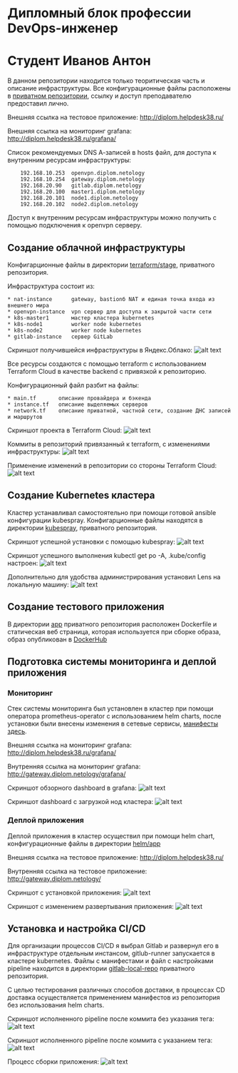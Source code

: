 # Дипломный блок профессии DevOps-инженер
# Студент Иванов Антон

В данном репозитории находится только теоритическая часть и описание инфраструктуры.
Все конфигурационные файлы расположены в [приватном репозитории](https://github.com/kosmos38/diplom-yandexcloud), ссылку и доступ преподавателю предоставил лично.

Внешняя ссылка на тестовое приложение:
http://diplom.helpdesk38.ru/

Внешняя ссылка на мониторинг grafana:
http://diplom.helpdesk38.ru/grafana/

Список рекомендуемых DNS А-записей в hosts файл, для доступа к внутренним ресурсам инфраструктуры:

        192.168.10.253  openvpn.diplom.netology
        192.168.10.254  gateway.diplom.netology
        192.168.20.90   gitlab.diplom.netology
        192.168.20.100  master1.diplom.netology
        192.168.20.101  node1.diplom.netology
        192.168.20.102  node2.diplom.netology

Доступ к внутренним ресурсам инфраструктуры можно получить с помощью подключения к openvpn серверу.

## Создание облачной инфраструктуры
Конфигарционные файлы в директории [terraform/stage](https://github.com/kosmos38/diplom-yandexcloud/tree/main/terraform/stage), приватного репозитория.

Инфраструктура состоит из:

    * nat-instance      gateway, bastionб NAT и единая точка входа из внешнего мира
    * openvpn-instance  vpn сервер для доступа к закрытой части сети
    * k8s-master1       мастер кластера kubernetes
    * k8s-node1         worker node kubernetes
    * k8s-node2         worker node kubernetes
    * gitlab-instance   сервер GitLab

Скриншот получившейся инфраструктуры в Яндекс.Облако:
![alt text](screenshots/yacloud_overview.png "yacloud_overview")​

Все ресурсы создаются с помощью terraform с использованием Terraform Cloud в качестве backend с привязкой к репозиторию. 

Конфигурационный файл разбит на файлы:

    * main.tf       описание провайдера и бэкенда
    * instance.tf   описание выделяемых серверов
    * network.tf    описание приватной, частной сети, создание ДНС записей и маршрутов

Скриншот проекта в Terraform Cloud:
![alt text](screenshots/tf_overview.png "tf_overview")​

Коммиты в репозиторий привязанный к terraform, с изменениями инфраструктуры:
![alt text](screenshots/github_tf_commits.png "github_tf_commits")​

Применение изменений в репозитории со стороны Terraform Cloud:
![alt text](screenshots/tf_network_dns_apply.png "tf_network_dns_apply")​


## Создание Kubernetes кластера

Кластер устанавливал самостоятельно при помощи готовой ansible конфигурации kubespray. 
Конфигарционные файлы находятся в директории [kubespray](https://github.com/kosmos38/diplom-yandexcloud/tree/main/kubespray), приватного репозитория.

Скриншот успешной установки с помощью kubespray:
![alt text](screenshots/kubespray_install.png "kubespray_install")​

Скриншот успешного выполнения kubectl get po -A, .kube/config настроен:
![alt text](screenshots/kube-config.png "kube-config")​

Дополнительно для удобства администрирования установил Lens на локальную машину:
![alt text](screenshots/lens_overview.png "lens_overview")​


## Создание тестового приложения

В директории [app](https://github.com/kosmos38/diplom-yandexcloud/tree/main/app) приватного репозитория расположен Dockerfile и статическая веб страница, которая используется при сборке образа, образ опубликован в [DockerHub ](https://hub.docker.com/r/kosmos38/nginx_app)

## Подготовка cистемы мониторинга и деплой приложения

### Мониторинг
Стек системы мониторинга был установлен в кластер при помощи оператора prometheus-operator с использованием helm charts, после установки были внесены изменения в сетевые сервисы, [манифесты здесь](https://github.com/kosmos38/diplom-yandexcloud/tree/main/manifests/prometheus-stack).

Внешняя ссылка на мониторинг grafana:
http://diplom.helpdesk38.ru/grafana/

Внутренняя ссылка на мониторинг grafana:
http://gateway.diplom.netology/grafana/

Скриншот обзорного dashboard в grafana:
![alt text](screenshots/grafana_cluster.png "grafana_cluster")​

Скриншот dashboard с загрузкой нод кластера:
![alt text](screenshots/grafana_nodes.png "grafana_nodes")​

### Деплой приложения
Деплой приложения в кластер осуществил при помощи helm chart, конфигурационные файлы в директории [helm/app](https://github.com/kosmos38/diplom-yandexcloud/tree/main/helm/nginx-app)

Внешняя ссылка на тестовое приложение:
http://diplom.helpdesk38.ru/

Внутренняя ссылка на тестовое приложение:
http://gateway.diplom.netology/


Скриншот с установкой приложения:
![alt text](screenshots/helm_install.png "helm_install")​

Скриншот с изменением развертывания приложения:
![alt text](screenshots/helm_upgrade.png "helm_upgrade")​


## Установка и настройка CI/CD

Для организации процессов CI/CD я выбрал Gitlab и развернул его в инфраструктуре отдельным инстансом, gitlub-runner запускается в кластере kubernetes.
Файлы с манифестами и файл с настройками pipeline находится в директории [gitlab-local-repo](https://github.com/kosmos38/diplom-yandexcloud/tree/main/gitlab-repo-copy/app) приватного репозитория.

С целью тестирования различных способов доставки, в процессах CD доставка осуществляется применением манифестов из репозитория без использования helm charts.

Скриншот исполненного pipeline после коммита без указания тега:
![alt text](screenshots/gitlab_build.png "gitlab_build")​

Скриншот исполненного pipeline после коммита с указанием тега:
![alt text](screenshots/gitlab_buid_deploy.png "gitlab_buid_deploy")​

Процесс сборки приложения:
![alt text](screenshots/gitlab_ci.png "gitlab_ci")​